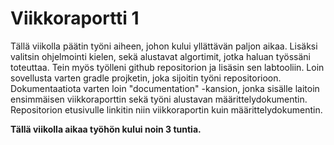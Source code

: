 # Viikkoraportti 1

Tällä viikolla päätin työni aiheen, johon kului yllättävän paljon aikaa. Lisäksi valitsin ohjelmointi kielen, sekä 
alustavat algortimit, jotka haluan työssäni toteuttaa. Tein myös työlleni github repositorion ja lisäsin sen labtooliin. 
Loin sovellusta varten gradle projketin, joka sijoitin työni repositorioon. Dokumentaatiota varten loin "documentation"
-kansion, jonka sisälle laitoin ensimmäisen viikkoraporttin sekä työni alustavan määrittelydokumentin. Repositorion 
etusivulle linkitin niin viikkoraportin kuin määrittelydokumentin.

**Tällä viikolla aikaa työhön kului noin 3 tuntia.**
